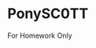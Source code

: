 # PonySC0TT
For Homework Only
<!DOCTYPE html>
<head>
    <title>REST API TEST</title>
    <script src="https://code.jquery.com/jquery-3.5.1.min.js"></script>
    <style>
        #customers {
          font-family: "Trebuchet MS", Arial, Helvetica, sans-serif;
          border-collapse: collapse;
          width: 100%;
        }
        
        #customers td, #customers th {
          border: 1px solid #ddd;
          padding: 8px;
          text-align: center;
        }
        
        #customers tr:nth-child(even){background-color: #f2f2f2;}
        
        #customers tr:hover {background-color: #ddd;}
        
        #customers th {
          padding-top: 12px;
          padding-bottom: 12px;
          text-align: left;
          background-color: #4CAF50;
          color: white;
        }

        </style>
</head>
<body>
    <table id="customers">
        <thead>
            <tr>
                <th>id</th>
                <th>Name</th>
                <th>Year</th>
                <th>Color</th>
                <th>Pantone</th>
            </tr>
        </thead>
        <tbody>
        </tbody>
        </div>
    </table>
    <script>
        $(document).ready(function(){
            console.log("HTTP CODE 200");
            var i;
            $.ajax({
                url : "https://reqres.in/api/unknown",
                dataType : "json",
                success : (function(data){
                    console.log(data)
                    for(i = 0; i < data.data.length; i++){
                        var str = "<tr><td>" + data.data[i].id + "</td>" + 
                        "<td>" + data.data[i].name + "</td>" +
                        "<td>" + data.data[i].year + "</td>" +
                        "<td>" + data.data[i].color + "</td>" +
                        "<td>" + data.data[i].pantone_value + "</td></tr>";
                        $("#customers").append(str);
                    }
                })
            })

        });
    </script>
</body>
</html>
